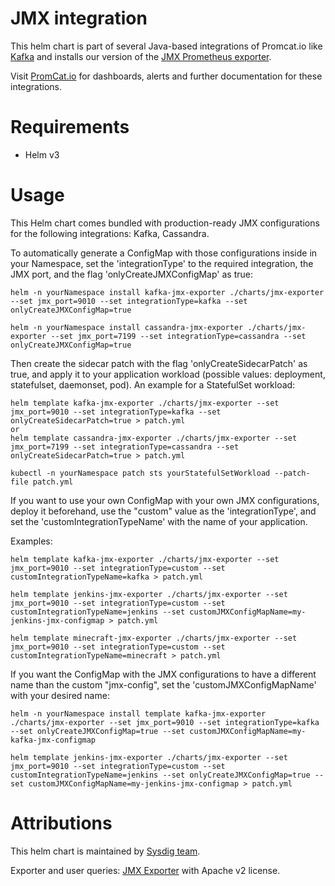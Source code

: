 # JMX integration
This helm chart is part of several Java-based integrations of Promcat.io like [Kafka](https://promcat.io/apps/kafka) and installs our version of the [JMX Prometheus exporter](https://github.com/prometheus/jmx_exporter).

Visit [PromCat.io](https://promcat.io/) for dashboards, alerts and further documentation for these integrations. 

# Requirements
* Helm v3

# Usage

This Helm chart comes bundled with production-ready JMX configurations for the following integrations: Kafka, Cassandra. 

To automatically generate a ConfigMap with those configurations inside in your Namespace, set the 'integrationType' to the required integration, the JMX port, and the flag 'onlyCreateJMXConfigMap' as true:

```
helm -n yourNamespace install kafka-jmx-exporter ./charts/jmx-exporter --set jmx_port=9010 --set integrationType=kafka --set onlyCreateJMXConfigMap=true

helm -n yourNamespace install cassandra-jmx-exporter ./charts/jmx-exporter --set jmx_port=7199 --set integrationType=cassandra --set onlyCreateJMXConfigMap=true
```

Then create the sidecar patch with the flag 'onlyCreateSidecarPatch' as true, and apply it to your application workload (possible values: deployment, statefulset, daemonset, pod). An example for a StatefulSet workload:
```
helm template kafka-jmx-exporter ./charts/jmx-exporter --set jmx_port=9010 --set integrationType=kafka --set onlyCreateSidecarPatch=true > patch.yml
or
helm template cassandra-jmx-exporter ./charts/jmx-exporter --set jmx_port=7199 --set integrationType=cassandra --set onlyCreateSidecarPatch=true > patch.yml

kubectl -n yourNamespace patch sts yourStatefulSetWorkload --patch-file patch.yml
```

If you want to use your own ConfigMap with your own JMX configurations, deploy it beforehand, use the "custom" value as the 'integrationType', and set the 'customIntegrationTypeName' with the name of your application.

Examples:
```
helm template kafka-jmx-exporter ./charts/jmx-exporter --set jmx_port=9010 --set integrationType=custom --set customIntegrationTypeName=kafka > patch.yml

helm template jenkins-jmx-exporter ./charts/jmx-exporter --set jmx_port=9010 --set integrationType=custom --set customIntegrationTypeName=jenkins --set customJMXConfigMapName=my-jenkins-jmx-configmap > patch.yml

helm template minecraft-jmx-exporter ./charts/jmx-exporter --set jmx_port=9010 --set integrationType=custom --set customIntegrationTypeName=minecraft > patch.yml
```

If you want the ConfigMap with the JMX configurations to have a different name than the custom "jmx-config", set the 'customJMXConfigMapName' with your desired name:

```
helm -n yourNamespace install template kafka-jmx-exporter ./charts/jmx-exporter --set jmx_port=9010 --set integrationType=kafka --set onlyCreateJMXConfigMap=true --set customJMXConfigMapName=my-kafka-jmx-configmap

helm template jenkins-jmx-exporter ./charts/jmx-exporter --set jmx_port=9010 --set integrationType=custom --set customIntegrationTypeName=jenkins --set onlyCreateJMXConfigMap=true --set customJMXConfigMapName=my-jenkins-jmx-configmap > patch.yml
```

# Attributions
This helm chart is maintained by [Sysdig team](https://sysdig.com/).

Exporter and user queries: [JMX Exporter](https://github.com/prometheus/jmx_exporter) with Apache v2 license. 

